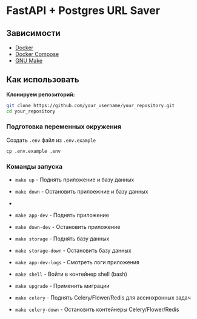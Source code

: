 # FastAPI + Postgres URL Saver

## Зависимости

- [Docker](https://www.docker.com/get-started)
- [Docker Compose](https://docs.docker.com/compose/install/)
- [GNU Make](https://www.gnu.org/software/make/)

## Как использовать

**Клонируем репозиторий:**

   ```bash
   git clone https://github.com/your_username/your_repository.git
   cd your_repository
```

### Подготовка переменных окружения
Создать `.env` файл из `.env.example`

```
cp .env.example .env
```


### Команды запуска

* `make up` - Поднять приложение и базу данных
* `make down` - Остановить прилоежние и базу данных
* 
* `make app-dev` - Поднять приложение
* `make down-dev` - Остановить приложение


* `make storage` - Поднять базу данных
* `make storage-down` - Остановить базу данных


* `make app-dev-logs` - Смотреть логи приложения


* `make shell` - Войти в контейнер shell (bash)


* `make upgrade` - Применить миграции


* `make celery` - Поднять Celery/Flower/Redis для ассинхронных задач
* `make celery-down` - Остановить контейнеры Celery/Flower/Redis
